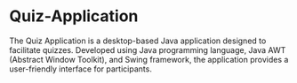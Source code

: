 # Quiz-Application
The Quiz Application is a desktop-based Java application designed to facilitate quizzes.
Developed using Java programming language, Java AWT (Abstract Window Toolkit), and Swing framework,
the application provides a user-friendly interface for participants.
